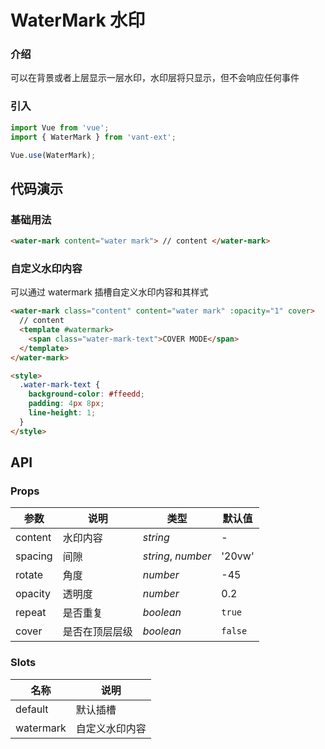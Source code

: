 # WaterMark 水印

### 介绍

可以在背景或者上层显示一层水印，水印层将只显示，但不会响应任何事件

### 引入

```js
import Vue from 'vue';
import { WaterMark } from 'vant-ext';

Vue.use(WaterMark);
```

## 代码演示

### 基础用法

```html
<water-mark content="water mark"> // content </water-mark>
```

### 自定义水印内容

可以通过 watermark 插槽自定义水印内容和其样式

```html
<water-mark class="content" content="water mark" :opacity="1" cover>
  // content
  <template #watermark>
    <span class="water-mark-text">COVER MODE</span>
  </template>
</water-mark>

<style>
  .water-mark-text {
    background-color: #ffeedd;
    padding: 4px 8px;
    line-height: 1;
  }
</style>
```

## API

### Props

| 参数    | 说明           | 类型               | 默认值  |
| ------- | -------------- | ------------------ | ------- |
| content | 水印内容       | _string_           | -       |
| spacing | 间隙           | _string_, _number_ | '20vw'  |
| rotate  | 角度           | _number_           | -45     |
| opacity | 透明度         | _number_           | 0.2     |
| repeat  | 是否重复       | _boolean_          | `true`  |
| cover   | 是否在顶层层级 | _boolean_          | `false` |

### Slots

| 名称      | 说明           |
| --------- | -------------- |
| default   | 默认插槽       |
| watermark | 自定义水印内容 |
